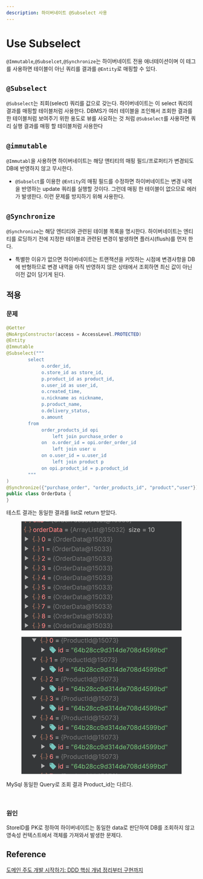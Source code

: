 ```yaml
---
description: 하이버네이트 @Subselect 사용
---
```


# Use Subselect

`@Immutable`,`@Subselcet`,`@Synchronize`는 하이버네이트 전용 애너테이션이며 이 테그를 사용하면 테이블이 아닌 쿼리를 결과를 `@Entity`로 매핑할 수 있다.

## `@Subselect`

`@Subselect`는 죄회(select) 쿼리를 값으로 갖는다. 하이버네이트는 이 select 쿼리의 결과를 매핑할 테이블처럼 사용한다. DBMS가 여러 테이블을 조인해서 조회한 결과를 한 테이블처럼 보여주기 위한 용도로 뷰를 사요하는 것 처럼 `@Subselect`를 사용하면 쿼리 실행 결과를 매핑 할 테이블처럼 사용한다



## `@immutable`&#x20;

`@Immutabl`을 사용하면 하이버네이트는 해당 앤티티의 매핑 필드/프로퍼티가 변경되도 DB에 반영하지 않고 무시한다.

* `@Subselct`를 이용한 `@Entity`의 매핑 필드를 수정하면 하이버네이트는 변경 내역을 반영하는 update 쿼리를 실행할 것이다. 그런데 매핑 한 테이블이 없으므로 에러가 발생한다.  이런 문제를 방지하기 위해 사용한다.&#x20;

## `@Synchronize`

`@Synchronize`는 해당 엔티티와 관련된 테이블 목록을 명시한다. 하이버네이트는 엔티티를 로딩하기 전에 지정한 테이블과 관련된 변경이 발생하면 플러시(flush)를 먼저 한다.

* 특별한 이유가 없으면 하이버네이트는 트랜잭션을 커밋하는 시점에 변경사항을 DB에 반형하므로 변경 내역을 아직 반영하지 않은 상태에서 조회하면 최신 값이 아닌 이전 값이 담기게 된다.

## 적용

### 문제

```java
@Getter
@NoArgsConstructor(access = AccessLevel.PROTECTED)
@Entity
@Immutable
@Subselect("""
        select
             o.order_id,
             o.store_id as store_id,
             p.product_id as product_id,
             o.user_id as user_id,
             o.created_time,
             u.nickname as nickname,
             p.product_name,
             o.delivery_status,
             o.amount
        from
             order_products_id opi
                 left join purchase_order o
             on  o.order_id = opi.order_order_id
                 left join user u
             on o.user_id = u.user_id
                 left join product p
             on opi.product_id = p.product_id
        """
)
@Synchronize({"purchase_order", "order_products_id", "product","user"})
public class OrderData {
}
```

테스트 결과는 동일한 결과를 list로 return 받았다.

<figure><img src="../../../.gitbook/assets/image (9) (1).png" alt=""><figcaption></figcaption></figure>

<figure><img src="../../../.gitbook/assets/image (8).png" alt=""><figcaption></figcaption></figure>

MySql 동일한 Query로 조회 결과 Product\_id는 다르다.

<figure><img src="../../../.gitbook/assets/스크린샷 2023-07-15 오후 9.12.15.png" alt=""><figcaption></figcaption></figure>

### 원인

StoreID를 PK로 정하여 하이버네이트는 동일한 data로 판단하여 DB를 조회하지 않고 영속성 컨텍스트에서 객체를 가져와서 발생한 문제다.

## Reference

[도메인 주도 개발 시작하기: DDD 핵심 개념 정리부터 구현까지](https://product.kyobobook.co.kr/detail/S000001810495)
